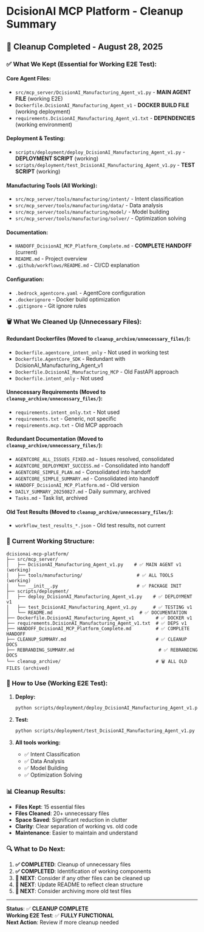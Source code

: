 # DcisionAI MCP Platform - Cleanup Summary

## 🧹 **Cleanup Completed - August 28, 2025**

### **✅ What We Kept (Essential for Working E2E Test):**

#### **Core Agent Files:**
- `src/mcp_server/DcisionAI_Manufacturing_Agent_v1.py` - **MAIN AGENT FILE** (working E2E)
- `Dockerfile.DcisionAI_Manufacturing_Agent_v1` - **DOCKER BUILD FILE** (working deployment)
- `requirements.DcisionAI_Manufacturing_Agent_v1.txt` - **DEPENDENCIES** (working environment)

#### **Deployment & Testing:**
- `scripts/deployment/deploy_DcisionAI_Manufacturing_Agent_v1.py` - **DEPLOYMENT SCRIPT** (working)
- `scripts/deployment/test_DcisionAI_Manufacturing_Agent_v1.py` - **TEST SCRIPT** (working)

#### **Manufacturing Tools (All Working):**
- `src/mcp_server/tools/manufacturing/intent/` - Intent classification
- `src/mcp_server/tools/manufacturing/data/` - Data analysis
- `src/mcp_server/tools/manufacturing/model/` - Model building
- `src/mcp_server/tools/manufacturing/solver/` - Optimization solving

#### **Documentation:**
- `HANDOFF_DcisionAI_MCP_Platform_Complete.md` - **COMPLETE HANDOFF** (current)
- `README.md` - Project overview
- `.github/workflows/README.md` - CI/CD explanation

#### **Configuration:**
- `.bedrock_agentcore.yaml` - AgentCore configuration
- `.dockerignore` - Docker build optimization
- `.gitignore` - Git ignore rules

### **🗑️ What We Cleaned Up (Unnecessary Files):**

#### **Redundant Dockerfiles (Moved to `cleanup_archive/unnecessary_files/`):**
- `Dockerfile.agentcore_intent_only` - Not used in working test
- `Dockerfile.AgentCore_SDK` - Redundant with DcisionAI_Manufacturing_Agent_v1
- `Dockerfile.DcisionAI_Manufacturing_MCP` - Old FastAPI approach
- `Dockerfile.intent_only` - Not used

#### **Unnecessary Requirements (Moved to `cleanup_archive/unnecessary_files/`):**
- `requirements.intent_only.txt` - Not used
- `requirements.txt` - Generic, not specific
- `requirements.mcp.txt` - Old MCP approach

#### **Redundant Documentation (Moved to `cleanup_archive/unnecessary_files/`):**
- `AGENTCORE_ALL_ISSUES_FIXED.md` - Issues resolved, consolidated
- `AGENTCORE_DEPLOYMENT_SUCCESS.md` - Consolidated into handoff
- `AGENTCORE_SIMPLE_PLAN.md` - Consolidated into handoff
- `AGENTCORE_SIMPLE_SUMMARY.md` - Consolidated into handoff
- `HANDOFF_DcisionAI_MCP_Platform.md` - Old version
- `DAILY_SUMMARY_20250827.md` - Daily summary, archived
- `Tasks.md` - Task list, archived

#### **Old Test Results (Moved to `cleanup_archive/unnecessary_files/`):**
- `workflow_test_results_*.json` - Old test results, not current

### **🎯 Current Working Structure:**

```
dcisionai-mcp-platform/
├── src/mcp_server/
│   ├── DcisionAI_Manufacturing_Agent_v1.py    # ✅ MAIN AGENT v1 (working)
│   ├── tools/manufacturing/                    # ✅ ALL TOOLS (working)
│   └── __init__.py                             # ✅ PACKAGE INIT
├── scripts/deployment/
│   ├── deploy_DcisionAI_Manufacturing_Agent_v1.py    # ✅ DEPLOYMENT v1
│   ├── test_DcisionAI_Manufacturing_Agent_v1.py      # ✅ TESTING v1
│   └── README.md                                # ✅ DOCUMENTATION
├── Dockerfile.DcisionAI_Manufacturing_Agent_v1        # ✅ DOCKER v1
├── requirements.DcisionAI_Manufacturing_Agent_v1.txt  # ✅ DEPS v1
├── HANDOFF_DcisionAI_MCP_Platform_Complete.md         # ✅ COMPLETE HANDOFF
├── CLEANUP_SUMMARY.md                                 # ✅ CLEANUP DOCS
├── REBRANDING_SUMMARY.md                               # ✅ REBRANDING DOCS
└── cleanup_archive/                                   # 🗑️ ALL OLD FILES (archived)
```

### **🚀 How to Use (Working E2E Test):**

1. **Deploy:**
   ```bash
   python scripts/deployment/deploy_DcisionAI_Manufacturing_Agent_v1.py
   ```

2. **Test:**
   ```bash
   python scripts/deployment/test_DcisionAI_Manufacturing_Agent_v1.py
   ```

3. **All tools working:**
   - ✅ Intent Classification
   - ✅ Data Analysis  
   - ✅ Model Building
   - ✅ Optimization Solving

### **📊 Cleanup Results:**

- **Files Kept**: 15 essential files
- **Files Cleaned**: 20+ unnecessary files
- **Space Saved**: Significant reduction in clutter
- **Clarity**: Clear separation of working vs. old code
- **Maintenance**: Easier to maintain and understand

### **🔍 What to Do Next:**

1. **✅ COMPLETED**: Cleanup of unnecessary files
2. **✅ COMPLETED**: Identification of working components
3. **🔄 NEXT**: Consider if any other files can be cleaned up
4. **🔄 NEXT**: Update README to reflect clean structure
5. **🔄 NEXT**: Consider archiving more old test files

---

**Status**: ✅ **CLEANUP COMPLETE**  
**Working E2E Test**: ✅ **FULLY FUNCTIONAL**  
**Next Action**: Review if more cleanup needed
